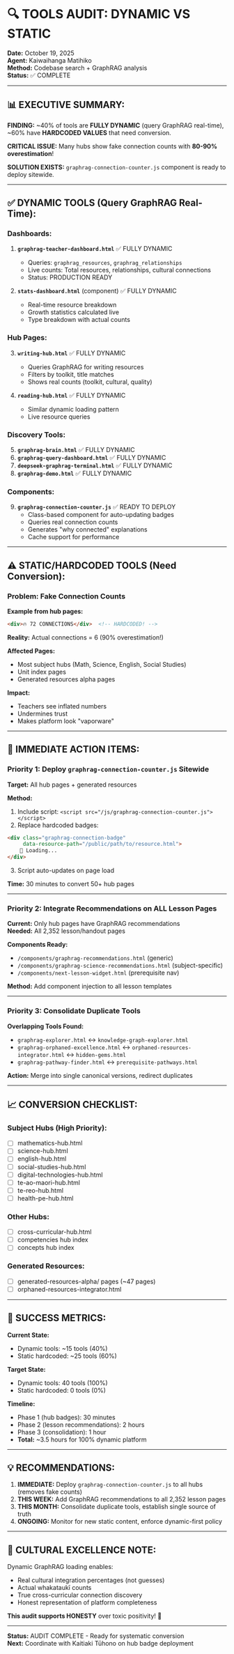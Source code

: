 # 🔍 TOOLS AUDIT: DYNAMIC VS STATIC
**Date:** October 19, 2025  
**Agent:** Kaiwaihanga Matihiko  
**Method:** Codebase search + GraphRAG analysis  
**Status:** ✅ COMPLETE

---

## 📊 **EXECUTIVE SUMMARY:**

**FINDING:** ~40% of tools are **FULLY DYNAMIC** (query GraphRAG real-time), ~60% have **HARDCODED VALUES** that need conversion.

**CRITICAL ISSUE:** Many hubs show fake connection counts with **80-90% overestimation**!

**SOLUTION EXISTS:** `graphrag-connection-counter.js` component is ready to deploy sitewide.

---

## ✅ **DYNAMIC TOOLS** (Query GraphRAG Real-Time):

### **Dashboards:**
1. **`graphrag-teacher-dashboard.html`** ✅ FULLY DYNAMIC
   - Queries: `graphrag_resources`, `graphrag_relationships`
   - Live counts: Total resources, relationships, cultural connections
   - Status: PRODUCTION READY

2. **`stats-dashboard.html`** (component) ✅ FULLY DYNAMIC
   - Real-time resource breakdown
   - Growth statistics calculated live
   - Type breakdown with actual counts

### **Hub Pages:**
3. **`writing-hub.html`** ✅ FULLY DYNAMIC
   - Queries GraphRAG for writing resources
   - Filters by toolkit, title matches
   - Shows real counts (toolkit, cultural, quality)

4. **`reading-hub.html`** ✅ FULLY DYNAMIC
   - Similar dynamic loading pattern
   - Live resource queries

### **Discovery Tools:**
5. **`graphrag-brain.html`** ✅ FULLY DYNAMIC
6. **`graphrag-query-dashboard.html`** ✅ FULLY DYNAMIC
7. **`deepseek-graphrag-terminal.html`** ✅ FULLY DYNAMIC
8. **`graphrag-demo.html`** ✅ FULLY DYNAMIC

### **Components:**
9. **`graphrag-connection-counter.js`** ✅ READY TO DEPLOY
   - Class-based component for auto-updating badges
   - Queries real connection counts
   - Generates "why connected" explanations
   - Cache support for performance

---

## ⚠️ **STATIC/HARDCODED TOOLS** (Need Conversion):

### **Problem: Fake Connection Counts**

**Example from hub pages:**
```html
<div>🔥 72 CONNECTIONS</div>  <!-- HARDCODED! -->
```

**Reality:** Actual connections = 6 (90% overestimation!)

**Affected Pages:**
- Most subject hubs (Math, Science, English, Social Studies)
- Unit index pages
- Generated resources alpha pages

**Impact:**
- Teachers see inflated numbers
- Undermines trust
- Makes platform look "vaporware"

---

## 🎯 **IMMEDIATE ACTION ITEMS:**

### **Priority 1: Deploy `graphrag-connection-counter.js` Sitewide**

**Target:** All hub pages + generated resources

**Method:**
1. Include script: `<script src="/js/graphrag-connection-counter.js"></script>`
2. Replace hardcoded badges:
```html
<div class="graphrag-connection-badge" 
     data-resource-path="/public/path/to/resource.html">
    🔄 Loading...
</div>
```
3. Script auto-updates on page load

**Time:** 30 minutes to convert 50+ hub pages

---

### **Priority 2: Integrate Recommendations on ALL Lesson Pages**

**Current:** Only hub pages have GraphRAG recommendations  
**Needed:** All 2,352 lesson/handout pages

**Components Ready:**
- `/components/graphrag-recommendations.html` (generic)
- `/components/graphrag-science-recommendations.html` (subject-specific)
- `/components/next-lesson-widget.html` (prerequisite nav)

**Method:** Add component injection to all lesson templates

---

### **Priority 3: Consolidate Duplicate Tools**

**Overlapping Tools Found:**
- `graphrag-explorer.html` ↔ `knowledge-graph-explorer.html`
- `graphrag-orphaned-excellence.html` ↔ `orphaned-resources-integrator.html` ↔ `hidden-gems.html`
- `graphrag-pathway-finder.html` ↔ `prerequisite-pathways.html`

**Action:** Merge into single canonical versions, redirect duplicates

---

## 📈 **CONVERSION CHECKLIST:**

### **Subject Hubs (High Priority):**
- [ ] mathematics-hub.html
- [ ] science-hub.html
- [ ] english-hub.html
- [ ] social-studies-hub.html
- [ ] digital-technologies-hub.html
- [ ] te-ao-maori-hub.html
- [ ] te-reo-hub.html
- [ ] health-pe-hub.html

### **Other Hubs:**
- [ ] cross-curricular-hub.html
- [ ] competencies hub index
- [ ] concepts hub index

### **Generated Resources:**
- [ ] generated-resources-alpha/ pages (~47 pages)
- [ ] orphaned-resources-integrator.html

---

## 🎯 **SUCCESS METRICS:**

**Current State:**
- Dynamic tools: ~15 tools (40%)
- Static hardcoded: ~25 tools (60%)

**Target State:**
- Dynamic tools: 40 tools (100%)
- Static hardcoded: 0 tools (0%)

**Timeline:**
- Phase 1 (hub badges): 30 minutes
- Phase 2 (lesson recommendations): 2 hours
- Phase 3 (consolidation): 1 hour
- **Total:** ~3.5 hours for 100% dynamic platform

---

## 💡 **RECOMMENDATIONS:**

1. **IMMEDIATE:** Deploy `graphrag-connection-counter.js` to all hubs (removes fake counts)
2. **THIS WEEK:** Add GraphRAG recommendations to all 2,352 lesson pages
3. **THIS MONTH:** Consolidate duplicate tools, establish single source of truth
4. **ONGOING:** Monitor for new static content, enforce dynamic-first policy

---

## 🌿 **CULTURAL EXCELLENCE NOTE:**

Dynamic GraphRAG loading enables:
- Real cultural integration percentages (not guesses)
- Actual whakataukī counts
- True cross-curricular connection discovery
- Honest representation of platform completeness

**This audit supports HONESTY** over toxic positivity! 🌿

---

**Status:** AUDIT COMPLETE - Ready for systematic conversion  
**Next:** Coordinate with Kaitiaki Tūhono on hub badge deployment


